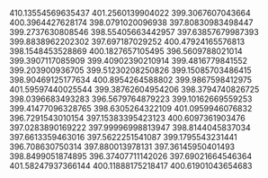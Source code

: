 410.13554569635437
401.2560139904022
399.3067607043664
400.3964427628174
398.0791020096938
397.80830983498447
399.2737630808546
398.55405663442957
397.63857679987393
399.8838962202302
397.697187029252
400.47924165576813
398.1548453528869
400.1827657105495
396.5609788021014
399.3907117085909
399.40902390210914
399.4816779841552
399.203900936705
399.51230208250826
399.15085703486415
398.90469125177634
400.8954264588802
399.9867598412975
401.59597440025544
399.38762604954206
398.3794740826725
398.0396683493283
396.5679764879223
399.10162669559253
399.41477096328765
398.6305264322109
401.0959946076832
396.7291543010154
397.15383395423123
400.6097361903476
397.0283890169222
397.99996998813947
398.8144045837034
397.6613359463016
397.5622251541087
399.1795543231441
396.708630750314
397.880013978131
397.36145950401493
398.8499051874895
396.37407711142026
397.69021664546364
401.58247937366144
400.11888175218417
400.61901043654683
